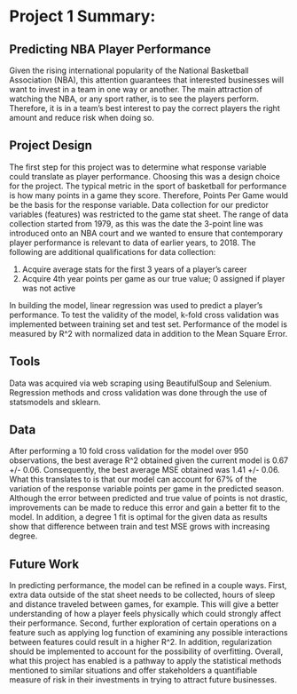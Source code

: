 # Project 1 Summary: 

## Predicting NBA Player Performance 

Given the rising international popularity of the National Basketball Association (NBA), this attention guarantees that interested businesses will want to invest in a team in one way or another. The main attraction of watching the NBA, or any sport rather, is to see the players perform. Therefore, it is in a team’s best interest to pay the correct players the right amount and reduce risk when doing so. 

## Project Design 

The first step for this project was to determine what response variable could translate as player performance. Choosing this was a design choice for the project. The typical metric in the sport of basketball for performance is how many points in a game they score. Therefore, Points Per Game would be the basis for the response variable. Data collection for our predictor variables (features) was restricted to the game stat sheet. The range of data collection started from 1979, as this was the date the 3-point line was introduced onto an NBA court and we wanted to ensure that contemporary player performance is relevant to data of earlier years, to 2018. The following are additional qualifications for data collection: 

1. Acquire average stats for the first 3 years of a player’s career 
2. Acquire 4th year points per game as our true value; 0 assigned if player was not active 

In building the model, linear regression was used to predict a player’s performance. To test the validity of the model, k-fold cross validation was implemented between training set and test set. Performance of the model is measured by R^2 with normalized data in addition to the Mean Square Error. 

## Tools 

Data was acquired via web scraping using BeautifulSoup and Selenium. Regression methods and cross validation was done through the use of statsmodels and sklearn. 

## Data 

After performing a 10 fold cross validation for the model over 950 observations, the best average R^2 obtained given the current model is 0.67 +/- 0.06. Consequently, the best average MSE obtained was 1.41 +/- 0.06. What this translates to is that our model can account for 67% of the variation of the response variable points per game in the predicted season. Although the error between predicted and true value of points is not drastic, improvements can be made to reduce this error and gain a better fit to the model. In addition, a degree 1 fit is optimal for the given data as results show that difference between train and test MSE grows with increasing degree. 

## Future Work

In predicting performance, the model can be refined in a couple ways. First, extra data outside of the stat sheet needs to be collected, hours of sleep and distance traveled between games, for example. This will give a better understanding of how a player feels physically which could strongly affect their performance. Second, further exploration of certain operations on a feature such as applying log function of examining any possible interactions between features could result in a higher R^2. In addition, regularization should be implemented to account for the possibility of overfitting. Overall, what this project has enabled is a pathway to apply the statistical methods mentioned to similar situations and offer stakeholders a quantifiable measure of risk in their investments in trying to attract future businesses. 